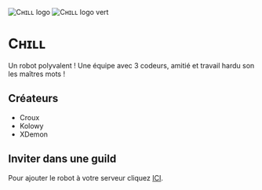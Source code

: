 ![Cʜɪʟʟ logo](https://cdn.discordapp.com/attachments/707987149013778484/821827549935042560/logo_tg.jpg "Cʜɪʟʟ logo") ![Cʜɪʟʟ logo vert](https://cdn.discordapp.com/attachments/707987149013778484/821827780672618556/logo_tg_green.jpg "Cʜɪʟʟ logo Green") 
# Cʜɪʟʟ 
Un robot polyvalent ! Une équipe avec 3 codeurs, amitié et travail hardu son les maîtres mots !

## Créateurs

- Croux
- Kolowy
- XDemon

## Inviter dans une guild

Pour ajouter le robot à votre serveur cliquez [ICI](https://discord.com/api/oauth2/authorize?client_id=752812712165376083&permissions=37080128&redirect_uri=https%3A%2F%2Fdiscord.gg%2FHeGqWhcZJG&scope=bot).
